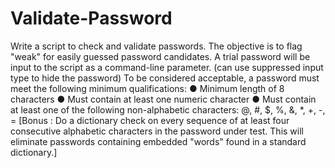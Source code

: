 # Validate-Password

Write a script to check and validate passwords. The objective is to flag "weak" for
easily guessed password candidates.
A trial password will be input to the script as a command-line parameter. (can
use
suppressed input type to hide the password) To be considered acceptable, a
password
must meet the following minimum qualifications:
● Minimum length of 8 characters
● Must contain at least one numeric character
● Must contain at least one of the following non-alphabetic characters: @, #, $,
%, &, *,
+, -, =
[Bonus : Do a dictionary check on every sequence of at least four consecutive
alphabetic characters in the password under test. This will eliminate passwords
containing embedded "words" found in a standard dictionary.]
